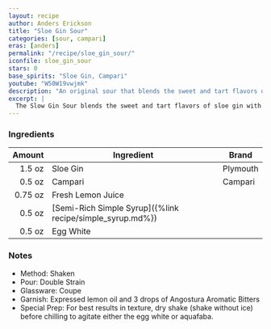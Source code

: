 ```yaml
---
layout: recipe
author: Anders Erickson
title: "Sloe Gin Sour"
categories: [sour, campari]
eras: [anders]
permalink: "/recipe/sloe_gin_sour/"
iconfile: sloe_gin_sour
stars: 0
base_spirits: "Sloe Gin, Campari"
youtube: "W50W19vwjmk"
description: "An original sour that blends the sweet and tart flavors of sloe gin with the classic sour template and a hint of Campari."
excerpt: |
  The Slow Gin Sour blends the sweet and tart flavors of sloe gin with the classic sour template.
---
```


### Ingredients

|  Amount | Ingredient                                                | Brand    |
| ------: | --------------------------------------------------------- | -------- |
|  1.5 oz | Sloe Gin                                                  | Plymouth |
|  0.5 oz | Campari                                                   | Campari  |
| 0.75 oz | Fresh Lemon Juice                                         |
|  0.5 oz | [Semi-Rich Simple Syrup]({%link recipe/simple_syrup.md%}) |
|  0.5 oz | Egg White                                                 |

### Notes

- Method: Shaken
- Pour: Double Strain
- Glassware: Coupe
- Garnish: Expressed lemon oil and 3 drops of Angostura Aromatic Bitters
- Special Prep: For best results in texture, dry shake (shake without ice) before chilling to agitate either the egg white or aquafaba.
